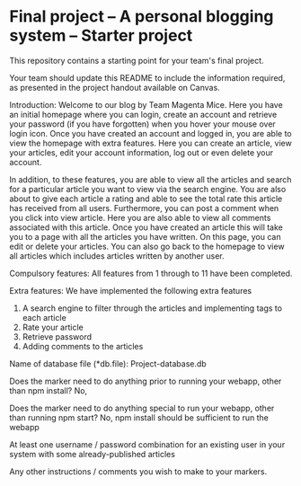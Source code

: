 Final project &ndash; A personal blogging system &ndash; Starter project
==========
This repository contains a starting point for your team's final project.

Your team should update this README to include the information required, as presented in the project handout available on Canvas.

Introduction:
Welcome to our blog by Team Magenta Mice. Here you have an initial homepage where you can login, create an account and retrieve your password (if you have forgotten) when you hover your mouse over login icon. Once you have created an account and logged in, you are able to view the homepage with extra features. Here you can create an article, view your articles, edit your account information, log out or even delete your account. 

In addition, to these features, you are able to view all the articles and search for a particular article you want to view via the search engine. You are also about to give each article a rating and able to see the total rate this article has received from all users. Furthermore, you can post a comment when you click into view article. Here you are also able to view all comments associated with this article. Once you have created an article this will take you to a page with all the articles you have written. On this page, you can edit or delete your articles. You can also go back to the homepage to view all articles which includes articles written by another user.

Compulsory features:
All features from 1 through to 11 have been completed.

Extra features:
We have implemented the following extra features
1)	A search engine to filter through the articles and implementing tags to each article
2)	Rate your article
3)	Retrieve password
4)	Adding comments to the articles

Name of database file (*db.file):
Project-database.db

Does the marker need to do anything prior to running your webapp, other than npm install?
No,

Does the marker need to do anything special to run your webapp, other than running npm start? 
No, npm install should be sufficient to run the webapp

At least one username / password combination for an existing user in your system with some already-published articles 

Any other instructions / comments you wish to make to your markers.






